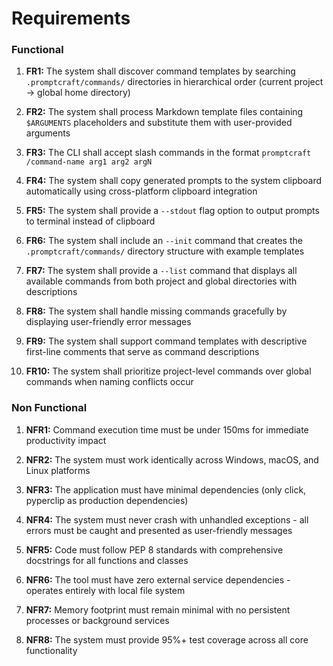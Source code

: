 # Requirements

### Functional

1. **FR1:** The system shall discover command templates by searching `.promptcraft/commands/` directories in hierarchical order (current project → global home directory)

2. **FR2:** The system shall process Markdown template files containing `$ARGUMENTS` placeholders and substitute them with user-provided arguments

3. **FR3:** The CLI shall accept slash commands in the format `promptcraft /command-name arg1 arg2 argN`

4. **FR4:** The system shall copy generated prompts to the system clipboard automatically using cross-platform clipboard integration

5. **FR5:** The system shall provide a `--stdout` flag option to output prompts to terminal instead of clipboard

6. **FR6:** The system shall include an `--init` command that creates the `.promptcraft/commands/` directory structure with example templates

7. **FR7:** The system shall provide a `--list` command that displays all available commands from both project and global directories with descriptions

8. **FR8:** The system shall handle missing commands gracefully by displaying user-friendly error messages

9. **FR9:** The system shall support command templates with descriptive first-line comments that serve as command descriptions

10. **FR10:** The system shall prioritize project-level commands over global commands when naming conflicts occur

### Non Functional

1. **NFR1:** Command execution time must be under 150ms for immediate productivity impact

2. **NFR2:** The system must work identically across Windows, macOS, and Linux platforms

3. **NFR3:** The application must have minimal dependencies (only click, pyperclip as production dependencies)

4. **NFR4:** The system must never crash with unhandled exceptions - all errors must be caught and presented as user-friendly messages

5. **NFR5:** Code must follow PEP 8 standards with comprehensive docstrings for all functions and classes

6. **NFR6:** The tool must have zero external service dependencies - operates entirely with local file system

7. **NFR7:** Memory footprint must remain minimal with no persistent processes or background services

8. **NFR8:** The system must provide 95%+ test coverage across all core functionality
